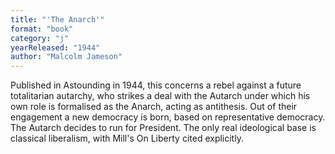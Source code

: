 ```yaml
---
title: "'The Anarch'"
format: "book"
category: "j"
yearReleased: "1944"
author: "Malcolm Jameson"
---
```

Published  in Astounding in 1944, this concerns a rebel against a future  totalitarian autarchy, who strikes a deal with the Autarch under which his own  role is formalised as the Anarch, acting as antithesis. Out of their engagement  a new democracy is born, based on representative democracy. The Autarch decides  to run for President. The only real ideological base is classical liberalism,  with Mill's On Liberty cited explicitly.
 